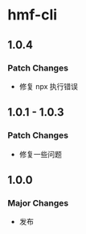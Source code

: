 # hmf-cli

## 1.0.4

### Patch Changes

- 修复 npx 执行错误

## 1.0.1 - 1.0.3

### Patch Changes

- 修复一些问题

## 1.0.0

### Major Changes

- 发布